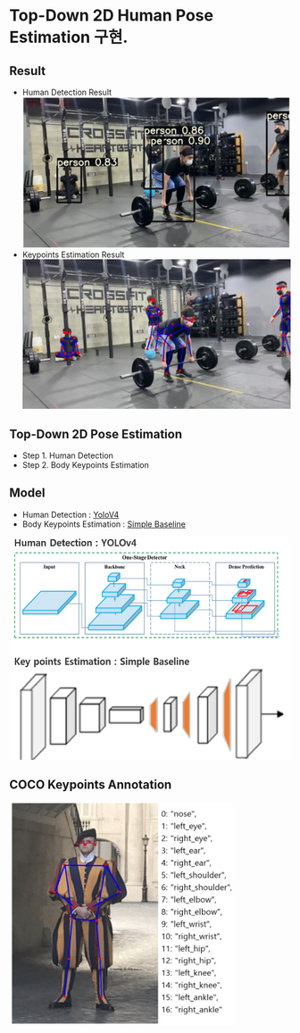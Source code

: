 # Top-Down 2D Human Pose Estimation 구현.

## Result

- Human Detection Result
  <img src="./figures/result_human_detection.jpg">
- Keypoints Estimation Result
  <img src="./figures/result_keypoints.jpg">

## Top-Down 2D Pose Estimation

- Step 1. Human Detection
- Step 2. Body Keypoints Estimation

## Model

- Human Detection : <a href="https://github.com/WongKinYiu/PyTorch_YOLOv4">YoloV4</a>
- Body Keypoints Estimation : <a href="https://github.com/microsoft/human-pose-estimation.pytorch">Simple Baseline </a>

<img src="./figures/model.jpg" width="500" height="400">

## COCO Keypoints Annotation

<img src="./figures/coco_keypoints.jpg" width="400" height="400">
